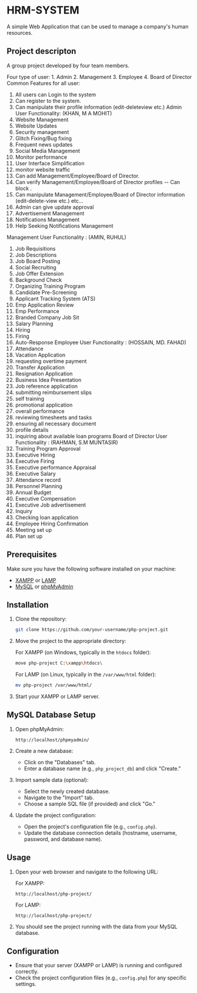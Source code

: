 # HRM-SYSTEM

A simple Web Application that can be used to manage a company's human resources.

## Project descripton

A group project developed by four team members.

Four type of user: 1. Admin 2. Management
3. Employee 4. Board of Director
Common Features for all user:
1) All users can Login to the system
2) Can register to the system.
3) Can manipulate their profile information (edit-deleteview etc.)
Admin User Functionality: (KHAN, M A MOHIT)
1) Website Management
2) Website Updates
3) Security management
4) Glitch Fixing/Bug fixing
5) Frequent news updates
6) Social Media Management
7) Monitor performance
8) User Interface Simplification
9) monitor website traffic
10) Can add Management/Employee/Board of Director.
11) Can verify Management/Employee/Board of Director profiles -- Can block .
12) Can manipulate Management/Employee/Board of
Director information (edit-delete-view etc.) etc…
13) Admin can give update approval
14) Advertisement Management
15) Notifications Management
16) Help Seeking Notifications Management

 Management User Functionality : (AMIN, RUHUL)
1) Job Requisitions
2) Job Descriptions
3) Job Board Posting
4) Social Recruiting
5) Job Offer Extension
6) Background Check
7) Organizing Training Program
8) Candidate Pre-Screening
9) Applicant Tracking System (ATS)
10) Emp Application Review
11) Emp Performance
12) Branded Company Job Sit
13) Salary Planning
14) Hiring
15) Firing
16) Auto-Response
Employee User Functionality : (HOSSAIN, MD. FAHAD)
1) Attendance
2) Vacation Application
3) requesting overtime payment
4) Transfer Application
5) Resignation Application
6) Business Idea Presentation
7) Job reference application
8) submitting reimbursement slips
9) self training
10) promotional application
11) overall performance
12) reviewing timesheets and tasks
13) ensuring all necessary document
14) profile details
15) inquiring about available loan programs
Board of Director User Functionality : (RAHMAN, S.M MUNTASIR)
1) Training Program Approval
2) Executive Hiring
3) Executive Firing
4) Executive performance Appraisal
5) Executive Salary
6) Attendance record
7) Personnel Planning
8) Annual Budget
9) Executive Compensation
10) Executive Job advertisement
11) Inquiry
12) Checking loan application
13) Employee Hiring Confirmation
14) Meeting set up
15) Plan set up

## Prerequisites

Make sure you have the following software installed on your machine:

- [XAMPP](https://www.apachefriends.org/index.html) or [LAMP](https://bitnami.com/stack/lamp)
- [MySQL](https://dev.mysql.com/downloads/mysql/) or [phpMyAdmin](https://www.phpmyadmin.net/)

## Installation

1. Clone the repository:

    ```bash
    git clone https://github.com/your-username/php-project.git
    ```

2. Move the project to the appropriate directory:

   For XAMPP (on Windows, typically in the `htdocs` folder):

    ```bash
    move php-project C:\xampp\htdocs\
    ```

   For LAMP (on Linux, typically in the `/var/www/html` folder):

    ```bash
    mv php-project /var/www/html/
    ```

3. Start your XAMPP or LAMP server.

## MySQL Database Setup

1. Open phpMyAdmin:

    ```url
    http://localhost/phpmyadmin/
    ```

2. Create a new database:

    - Click on the "Databases" tab.
    - Enter a database name (e.g., `php_project_db`) and click "Create."

3. Import sample data (optional):

    - Select the newly created database.
    - Navigate to the "Import" tab.
    - Choose a sample SQL file (if provided) and click "Go."

4. Update the project configuration:

    - Open the project's configuration file (e.g., `config.php`).
    - Update the database connection details (hostname, username, password, and database name).

## Usage

1. Open your web browser and navigate to the following URL:

    For XAMPP:

    ```url
    http://localhost/php-project/
    ```

    For LAMP:

    ```url
    http://localhost/php-project/
    ```

2. You should see the project running with the data from your MySQL database.

## Configuration

- Ensure that your server (XAMPP or LAMP) is running and configured correctly.
- Check the project configuration files (e.g., `config.php`) for any specific settings.
